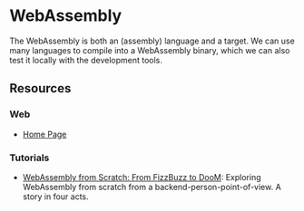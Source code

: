 WebAssembly
===========

The WebAssembly is both an (assembly) language and a target.
We can use many languages to compile into a WebAssembly binary,
which we can also test it locally with the development tools.


Resources
---------

### Web ###

- [Home Page](http://webassembly.org/)


### Tutorials ###

 - [WebAssembly from Scratch: From FizzBuzz to DooM](https://github.com/diekmann/wasm-fizzbuzz):
   Exploring WebAssembly from scratch from a backend-person-point-of-view.
   A story in four acts.
